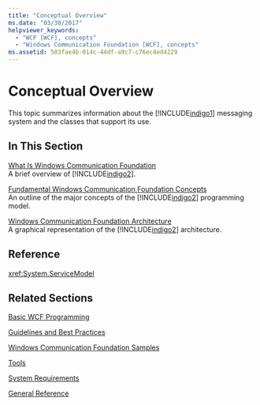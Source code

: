 ```yaml
---
title: "Conceptual Overview"
ms.date: "03/30/2017"
helpviewer_keywords: 
  - "WCF [WCF], concepts"
  - "Windows Communication Foundation [WCF], concepts"
ms.assetid: 503fae4b-014c-44df-a9c7-c76ec4ed4229
---
```

# Conceptual Overview
This topic summarizes information about the [!INCLUDE[indigo1](../../../includes/indigo1-md.md)] messaging system and the classes that support its use.  
  
## In This Section  
 [What Is Windows Communication Foundation](../../../docs/framework/wcf/whats-wcf.md)  
 A brief overview of [!INCLUDE[indigo2](../../../includes/indigo2-md.md)].  
  
 [Fundamental Windows Communication Foundation Concepts](../../../docs/framework/wcf/fundamental-concepts.md)  
 An outline of the major concepts of the [!INCLUDE[indigo2](../../../includes/indigo2-md.md)] programming model.  
  
 [Windows Communication Foundation Architecture](../../../docs/framework/wcf/architecture.md)  
 A graphical representation of the [!INCLUDE[indigo2](../../../includes/indigo2-md.md)] architecture.  
  
## Reference  
 <xref:System.ServiceModel>  
  
## Related Sections  
 [Basic WCF Programming](../../../docs/framework/wcf/basic-wcf-programming.md)  
  
 [Guidelines and Best Practices](../../../docs/framework/wcf/guidelines-and-best-practices.md)  
  
 [Windows Communication Foundation Samples](../../../docs/framework/wcf/samples/index.md)  
  
 [Tools](../../../docs/framework/wcf/diagnostics/exceptions-reference/tools.md)  
  
 [System Requirements](../../../docs/framework/wcf/wcf-system-requirements.md)  
  
 [General Reference](../../../docs/framework/wcf/general-reference.md)
